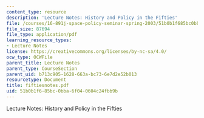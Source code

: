 ```yaml
---
content_type: resource
description: 'Lecture Notes: History and Policy in the Fifties'
file: /courses/16-891j-space-policy-seminar-spring-2003/51b0b1f685bc0bba6f040604c24fbb9b_fiftiesnotes.pdf
file_size: 87694
file_type: application/pdf
learning_resource_types:
- Lecture Notes
license: https://creativecommons.org/licenses/by-nc-sa/4.0/
ocw_type: OCWFile
parent_title: Lecture Notes
parent_type: CourseSection
parent_uid: b713c905-1628-663a-bc73-6e7d2e52b013
resourcetype: Document
title: fiftiesnotes.pdf
uid: 51b0b1f6-85bc-0bba-6f04-0604c24fbb9b
---
```

Lecture Notes: History and Policy in the Fifties